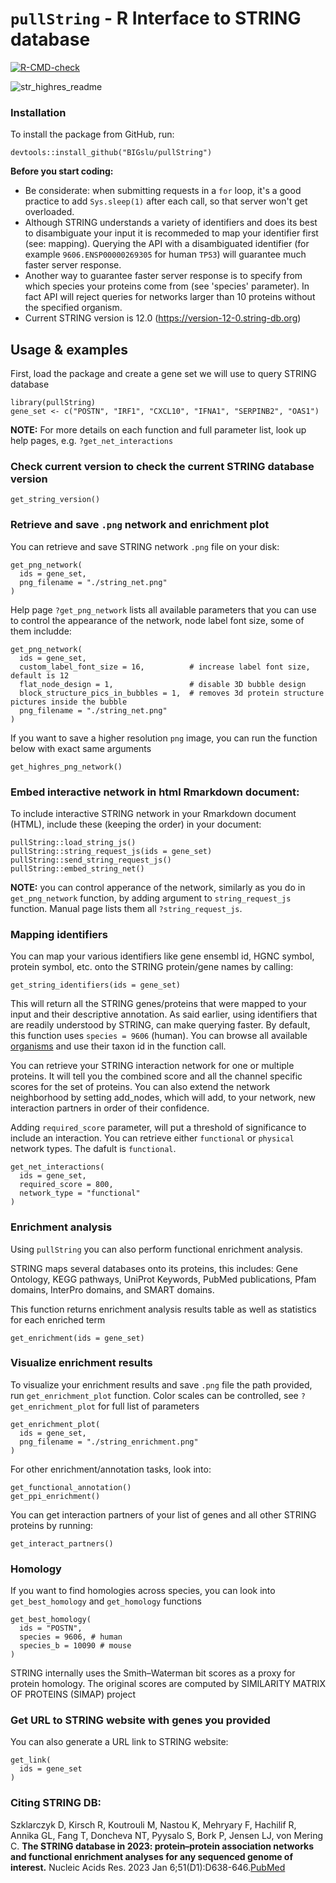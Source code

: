 # `pullString` - R Interface to STRING database 

[![R-CMD-check](https://github.com/BIGslu/pullString/actions/workflows/R-CMD-check/badge.svg)](https://github.com/BIGslu/pullString/actions/workflows/R-CMD-check.yaml)

![str_highres_readme](https://github.com/user-attachments/assets/58091749-6f3a-4831-bada-445a58b14e08)


### Installation 
To install the package from GitHub, run:

```
devtools::install_github("BIGslu/pullString")
```

**Before you start coding:**
- Be considerate: when submitting requests in a `for` loop, it's a good practice
to add `Sys.sleep(1)` after each call, so that server won't get overloaded.
- Although STRING understands a variety of identifiers and does its best to
disambiguate your input it is recommeded to map your identifier first (see:
mapping). Querying the API with a disambiguated identifier (for example
`9606.ENSP00000269305` for human `TP53`) will guarantee much faster server
response.
- Another way to guarantee faster server response is to specify from which
species your proteins come from (see 'species' parameter). In fact API will
reject queries for networks larger than 10 proteins without the specified
organism.
- Current STRING version is 12.0 (https://version-12-0.string-db.org)


## Usage & examples 
First, load the package and create a gene set we will use to
query STRING database
```
library(pullString)
gene_set <- c("POSTN", "IRF1", "CXCL10", "IFNA1", "SERPINB2", "OAS1")
```

**NOTE:** For more details on each function and full parameter list, look up help pages,
e.g. `?get_net_interactions`


### Check current version to check the current STRING database version
```
get_string_version()
```


### Retrieve and save `.png` network and enrichment plot
You can retrieve and save STRING network `.png` file on your disk:
```
get_png_network(
  ids = gene_set,
  png_filename = "./string_net.png"
)
```

Help page `?get_png_network` lists all available parameters that you can use to control the
appearance of the network, node label font size, some of them includde:
```
get_png_network(
  ids = gene_set,
  custom_label_font_size = 16,          # increase label font size, default is 12
  flat_node_design = 1,                 # disable 3D bubble design
  block_structure_pics_in_bubbles = 1,  # removes 3d protein structure pictures inside the bubble
  png_filename = "./string_net.png"
)
```

If you want to save a higher resolution `png` image, you can run the function
below with exact same arguments
```
get_highres_png_network()
```


### Embed interactive network in html Rmarkdown document:
To include interactive STRING network in your Rmarkdown document (HTML),
include these (keeping the order) in your document:

```
pullString::load_string_js()
pullString::string_request_js(ids = gene_set)
pullString::send_string_request_js()
pullString::embed_string_net()
```

**NOTE:** you can control apperance of the network, similarly as you do in 
`get_png_network` function, by adding argument to `string_request_js` function. 
Manual page lists them all `?string_request_js`. 


### Mapping identifiers 
You can map your various identifiers like gene ensembl id, HGNC symbol, protein symbol, etc. 
onto the STRING protein/gene names by calling:
```
get_string_identifiers(ids = gene_set)
```

This will return all the STRING genes/proteins that were mapped to your input
and their descriptive annotation. As said earlier, using identifiers that are
readily understood by STRING, can make querying faster.
By default, this function uses `species = 9606` (human). You can browse all
available
[organisms](https://string-db.org/cgi/input?sessionId=bGTsZdRLTigv&input_page_active_form=organisms)
and use their taxon id in the function call.

You can retrieve your STRING interaction network for one or multiple proteins.
It will tell you the combined score and all the channel specific scores for the
set of proteins. You can also extend the network neighborhood by setting
add_nodes, which will add, to your network, new interaction partners in order of
their confidence.

Adding `required_score` parameter, will put a threshold of significance to
include an interaction. You can retrieve either `functional` or `physical`
network types. The dafult is `functional`.
```
get_net_interactions(
  ids = gene_set,
  required_score = 800,
  network_type = "functional"
)
```


### Enrichment analysis
Using `pullString` you can also perform functional enrichment analysis.

STRING maps several databases onto its proteins, this includes: Gene Ontology,
KEGG pathways, UniProt Keywords, PubMed publications, Pfam domains, InterPro
domains, and SMART domains.

This function returns enrichment analysis results table as well as statistics
for each enriched term
```
get_enrichment(ids = gene_set)
```


### Visualize enrichment results
To visualize your enrichment results and save `.png` file the path provided, run
`get_enrichment_plot` function. Color scales can be controlled, see
`?get_enrichment_plot` for full list of parameters
```
get_enrichment_plot(
  ids = gene_set,
  png_filename = "./string_enrichment.png"
)
```

For other enrichment/annotation tasks, look into:
```
get_functional_annotation()
get_ppi_enrichment()
```

You can get interaction partners of your list of genes and all other STRING
proteins by running:
```
get_interact_partners()
```


### Homology
If you want to find homologies across species, you can look into
`get_best_homology` and `get_homology` functions
```
get_best_homology(
  ids = "POSTN", 
  species = 9606, # human
  species_b = 10090 # mouse
)
```

STRING internally uses the Smith–Waterman bit scores as a proxy for protein
homology. The original scores are computed by SIMILARITY MATRIX OF PROTEINS
(SIMAP) project


### Get URL to STRING website with genes you provided
You can also generate a URL link to STRING website:
```
get_link(
  ids = gene_set
)
```


### Citing STRING DB:
Szklarczyk D, Kirsch R, Koutrouli M, Nastou K, Mehryary F, Hachilif R, Annika
GL, Fang T, Doncheva NT, Pyysalo S, Bork P, Jensen LJ, von Mering C.
**The STRING database in 2023: protein–protein association networks and functional enrichment analyses for any sequenced genome of interest.**
Nucleic Acids Res. 2023 Jan
6;51(D1):D638-646.[PubMed](https://pubmed.ncbi.nlm.nih.gov/36370105/)
